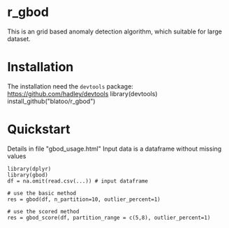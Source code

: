 # r_gbod
This is an grid based anomaly detection algorithm, which suitable for large dataset.

# Installation
The installation need the `devtools` package: https://github.com/hadley/devtools
    library(devtools)
    install_github("blatoo/r_gbod")
    
# Quickstart
Details in file "gbod_usage.html"
Input data is a dataframe without missing values

    library(dplyr)
    library(gbod)
    df = na.omit(read.csv(...)) # input dataframe
    
    # use the basic method
    res = gbod(df, n_partition=10, outlier_percent=1)
        
    # use the scored method
    res = gbod_score(df, partition_range = c(5,8), outlier_percent=1)
